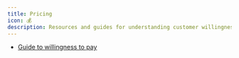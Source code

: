 ```yaml
---
title: Pricing
icon: 💰
description: Resources and guides for understanding customer willingness to pay and pricing strategy development.
---
```


* [Guide to willingness to pay](https://www.lennysnewsletter.com/p/the-ultimate-guide-to-willingness)

          